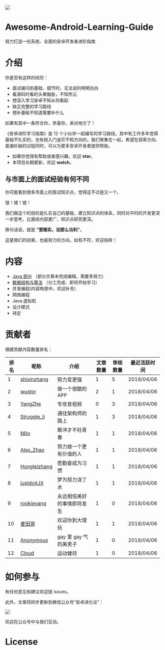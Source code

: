 
![](https://avatars3.githubusercontent.com/u/32798425?s=400&u=e2ad1a5a21fc71ff2f8511866395beca599656f9&v=4)

# Awesome-Android-Learning-Guide

努力打造一份系统、全面的安卓开发者进阶指南

# 介绍

你是否有这样的经历：

- 面试被问到基础、细节时，无法说的明明白白
- 看源码时看的头晕脑胀，不知所云
- 想深入学习安卓不知从何看起
- 缺乏完整的学习路线
- 想补基础不知道需要补什么

如果有其中一条符合你，恭喜你，来对地方了！

《安卓进阶学习指南》是 12 个小伙伴一起编写的学习路线，其中有工作多年觉得基础不扎实的，也有刚入门迷茫不知方向的，我们聚集在一起，希望在探索方向、查漏补缺的过程同时，可以为更多安卓开发者提供帮助。


- 如果你觉得有帮助或者感兴趣，欢迎 **star**。
- 本项目长期更新，欢迎 **watch**。


## 与市面上的面试经验有何不同

你可能看到很多市面上的面试知识点，觉得这不过是又一个。

错！错！错！

我们做这个的目的是扎实自己的基础，建立知识点的体系，同时对平时的开发更深一步思考，比面经内容更广、知识点研究更深。

换句话说，就是 **“更踏实，没那么功利”**。

这是我们的初衷，也是努力的方向，如有不符，欢迎拍砖！

 
# 内容


- [Java 部分](java/README.md) （部分文章未完成编辑，需要多努力）
- [数据结构与算法](datastruct/README.md) （分工完成、即将开始学习）
- 并发编程(内容构思中，欢迎补充）
- 网络编程
- Java 虚拟机
- 设计模式
- 待定

# 贡献者

根据贡献内容数量排名：


| 排名 | 昵称 | 介绍 |文章数量 | 审核数量 | 最近活跃时间 |
| --- | --- | --- | --- |--- | --- |
| 1 | [shixinzhang](https://github.com/shixinzhang) | 努力变更强 | 1 | 5 | 2018/04/06 |
| 2 | [wustor](https://github.com/wustor) | 做一个很酷的APP | 2 | 1 | 2018/04/06 |
| 3 | [YangZhe](https://github.com/StudyLifeTime) | 专攻音视频 | 0 | 3 | 2018/04/06 |
| 4 | [Struggle_li](https://github.com/LiPingStruggle) | 通往架构师的路上 | 1 | 3 | 2018/04/06 |
| 5 | [Milo](https://github.com/hzmeibi) | 敢冲才不枉青春 | 1 | 1 | 2018/04/06 |
| 6 | [Alex_Zhao](https://github.com/zgh0711)| 努力做一个更有价值的人 | 1 | 1 | 2018/04/06 |
| 7 | [Hongleizhang](https://github.com/RayCourant)| 愿勤奋成为习惯 | 1 | 1 | 2018/04/06 |
| 8 | [justdoitJX](https://github.com/justdoitJX) | 梦为努力浇了水 | 1 | 1 | 2018/04/06 |
| 9 | [rookieyang](https://github.com/firstdream10) | 永远相信美好的事情即将发生 | 1 | 0 |2018/04/06 |
| 10 | [麦田哥](https://github.com/wheat7)| 欢迎你到大理玩  | 1 | 1 | 2018/04/06 |
| 11 | [Anonymous](https://github.com/diamondlin2016) |  gay 里 gay 气的美男子| 1 | 0 | 2018/04/06 |
| 12 | [Cloud](https://github.com/cloud9527) | 运动健将 | 1 | 0 | 2018/04/06 |


# 如何参与

有任何意见和建议欢迎提 issues。

此外，文章将同步更新到微信公众号“安卓进化论”：

![](http://img.blog.csdn.net/20160923012706321) 

欢迎在公众号中与我们互动。

# License

